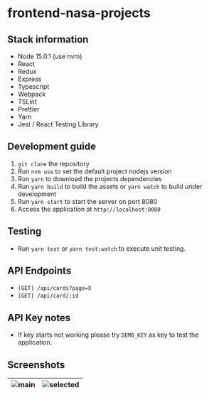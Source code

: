 # frontend-nasa-projects

## Stack information

- Node 15.0.1 (use nvm)
- React
- Redux
- Express
- Typescript
- Webpack
- TSLint
- Prettier
- Yarn
- Jest / React Testing Library

## Development guide

1. `git clone` the repository
2. Run `nvm use` to set the default project nodejs version
3. Run `yarn` to download the projects dependencies
4. Run `yarn build` to build the assets or `yarn watch` to build under development
5. Run `yarn start` to start the server on port 8080
6. Access the application at `http://localhost:8080`

## Testing

- Run `yarn test` or `yarn test:watch` to execute unit testing.

## API Endpoints

- `[GET] /api/cards?page=X`
- `[GET] /api/card/:id`

## API Key notes

- If key starts not working please try `DEMO_KEY` as key to test the application.

## Screenshots

|![main](https://i.imgur.com/u9HdOor.png)|![selected](https://i.imgur.com/yqUD0Oi.png)|
|--|--|
